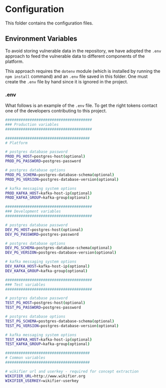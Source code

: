 # Configuration

This folder contains the configuration files.

## Environment Variables

To avoid storing vulnerable data in the repository, we have adopted the
`.env` approach to feed the vulnerable data to different components of the
platform.

This approach requires the `dotenv` module (which is installed by running the
`npm install` command) and an `.env` file saved in this folder. One must create
the `.env` file by hand since it is ignored in the project.

### .env
What follows is an example of the `.env` file. To get the right tokens contact
one of the developers contributing to this project.


```bash
#######################################
### Production variables
#######################################

######################################
# Platform

# postgres database password
PROD_PG_HOST=postgres-host(optional)
PROD_PG_PASSWORD=postgres-password

# postgres database options
PROD_PG_SCHEMA=postgres-database-schema(optional)
PROD_PG_VERSION=postgres-database-version(optional)

# kafka messaging system options
PROD_KAFKA_HOST=kafka-host-ip(optional)
PROD_KAFKA_GROUP=kafka-group(optional)

#######################################
### Development variables
#######################################

# postgres database password
DEV_PG_HOST=postgres-host(optional)
DEV_PG_PASSWORD=postgres-password

# postgres database options
DEV_PG_SCHEMA=postgres-database-schema(optional)
DEV_PG_VERSION=postgres-database-version(optional)

# kafka messaging system options
DEV_KAFKA_HOST=kafka-host-ip(optional)
DEV_KAFKA_GROUP=kafka-group(optional)

#######################################
### Test variables
#######################################

# postgres database password
TEST_PG_HOST=postgres-host(optional)
TEST_PG_PASSWORD=postgres-password

# postgres database options
TEST_PG_SCHEMA=postgres-database-schema(optional)
TEST_PG_VERSION=postgres-database-version(optional)

# kafka messaging system options
TEST_KAFKA_HOST=kafka-host-ip(optional)
TEST_KAFKA_GROUP=kafka-group(optional)

######################################
# Common variables
######################################

# wikifier url and userkey - required for concept extraction
WIKIFIER_URL=http://www.wikifier.org
WIKIFIER_USERKEY=wikifier-userkey

```
